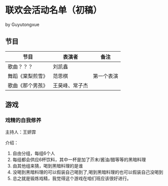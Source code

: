 # 联欢会活动名单（初稿）

by Guyutongxue

## 节目

| 节目 | 表演者 | 备注 |
|---|---|---|
|歌曲？？？|刘凯鑫| |
|舞蹈《棠梨煎雪》|范思棋|第一个表演|
|歌曲《那个男孩》|王昊峰、常子杰| |

## 游戏

### 戏精的自我修养

主持人：王妍霏

介绍：

1. 自由分组，每组6个人
2. 每组都会供应6杯饮料，其中一杯是加了芥末/酱油/醋等等的黑暗料理
3. 由其他组来猜，喝到黑暗料理的是谁
4. 没喝到黑暗料理的可以假装自己喝到了,喝到黑暗料理的也可以假装自己没喝到
5. 总之就是锻炼戏精，我觉得这个游戏在咱们班应该很好进行。
